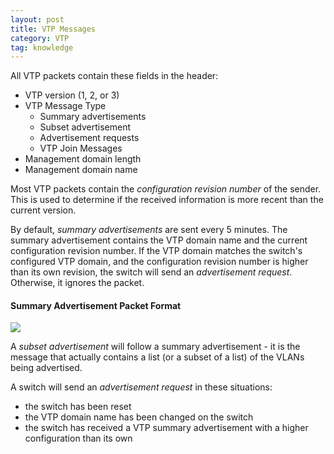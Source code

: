```yaml
---
layout: post
title: VTP Messages
category: VTP
tag: knowledge
---
```

All VTP packets contain these fields in the header:
- VTP version (1, 2, or 3)
- VTP Message Type
	- Summary advertisements
	- Subset advertisement
	- Advertisement requests
	- VTP Join Messages
- Management domain length
- Management domain name

Most VTP packets contain the *configuration revision number* of the sender. This is used to determine if the received information is more recent than the current version.

By default, *summary advertisements* are sent every 5 minutes. The summary advertisement contains the VTP domain name and the current configuration revision number. If the VTP domain matches the switch's configured VTP domain, and the configuration revision number is higher than its own revision, the switch will send an *advertisement request*. Otherwise, it ignores the packet.

#### Summary Advertisement Packet Format
![][image-1]

A *subset advertisement* will follow a summary advertisement - it is the message that actually contains a list (or a subset of a list) of the VLANs being advertised.

A switch will send an *advertisement request* in these situations:
- the switch has been reset
- the VTP domain name has been changed on the switch
- the switch has received a VTP summary advertisement with a higher configuration than its own

[image-1]:	http://www.cisco.com/c/dam/en/us/support/docs/lan-switching/vtp/10558-21c.gif